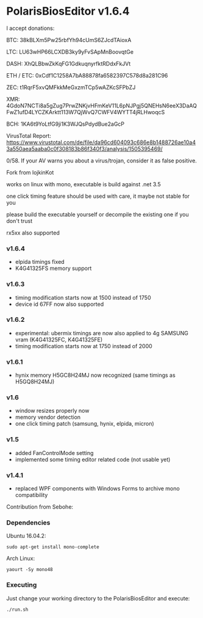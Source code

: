 # PolarisBiosEditor v1.6.4

I accept donations:

BTC: 
38kBLXm5Pw25rbfYh94cUmS6ZJcdTAioxA

LTC: 
LU63wHP66LCXDB3ky9yFvSApMnBoovqtGe

DASH: 
XhQLBbwZkKqFG1GdkuqnyrfktRDdxFkJVt

ETH / ETC: 
0xCdf1C1258A7bA88878fa6582397C578d8a281C96

ZEC: 
t1RqrF5xvQMFkkMeGxzmTCp5wAZKcSFPbZJ

XMR: 
4GdoN7NCTi8a5gZug7PrwZNKjvHFmKeV11L6pNJPgj5QNEHsN6eeX3DaAQFwZ1ufD4LYCZKArktt113W7QjWvQ7CWFV4WYTT4jRLHwoqcS

BCH: 
1KA6t9YoLtfG9ji1K3WJQsPdydBue2aGcP

VirusTotal Report: https://www.virustotal.com/de/file/da96cd604093c686e8b1488726ae10a43a550aea5aaba0c0f308183b86f340f3/analysis/1505395469/

0/58. If your AV warns you about a virus/trojan, consider it as false positive.

Fork from lojkinKot

works on linux with mono, executable is build against .net 3.5

one click timing feature should be used with care, it maybe not stable for you

please build the executable yourself or decompile the existing one if you don't trust

rx5xx also supported

### v1.6.4
- elpida timings fixed
- K4G41325FS memory support

### v1.6.3
- timing modification starts now at 1500 instead of 1750
- device id 67FF now also supported

### v1.6.2
- experimental: ubermix timings are now also applied to 4g SAMSUNG vram (K4G41325FC, K4G41325FE)
- timing modification starts now at 1750 instead of 2000

### v1.6.1
- hynix memory H5GC8H24MJ now recognized (same timings as H5GQ8H24MJ)

### v1.6
- window resizes properly now
- memory vendor detection
- one click timing patch (samsung, hynix, elpida, micron)

### v1.5
- added FanControlMode setting
- implemented some timing editor related code (not usable yet)

### v1.4.1
- replaced WPF components with Windows Forms to archive mono compatibility

Contribution from Sebohe:

### Dependencies

Ubuntu 16.04.2:

```
sudo apt-get install mono-complete
```

Arch Linux:

```
yaourt -Sy mono48
```

### Executing

Just change your working directory to the PolarisBiosEditor and execute:

```
./run.sh
```
